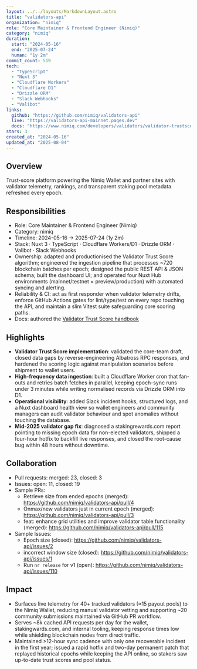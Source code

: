 ```yaml
---
layout: ../../layouts/MarkdownLayout.astro
title: "validators-api"
organization: "nimiq"
role: "Core Maintainer & Frontend Engineer (Nimiq)"
category: "nimiq"
duration:
  start: "2024-05-16"
  end: "2025-07-24"
  human: "1y 2m"
commit_count: 519
tech:
  - "TypeScript"
  - "Nuxt 3"
  - "Cloudflare Workers"
  - "Cloudflare D1"
  - "Drizzle ORM"
  - "Slack Webhooks"
  - "Valibot"
links:
  github: "https://github.com/nimiq/validators-api"
  live: "https://validators-api-mainnet.pages.dev"
  docs: "https://www.nimiq.com/developers/validators/validator-trustscore"
stars: 3
created_at: "2024-05-16"
updated_at: "2025-08-04"
---
```

## Overview
Trust-score platform powering the Nimiq Wallet and partner sites with validator telemetry, rankings, and transparent staking pool metadata refreshed every epoch.

## Responsibilities
- Role: Core Maintainer & Frontend Engineer (Nimiq)
- Category: nimiq
- Timeline: 2024-05-16 -> 2025-07-24 (1y 2m)
- Stack: Nuxt 3 · TypeScript · Cloudflare Workers/D1 · Drizzle ORM · Valibot · Slack Webhooks
- Ownership: adapted and productionised the Validator Trust Score algorithm; engineered the ingestion pipeline that processes ~720 blockchain batches per epoch; designed the public REST API & JSON schema; built the dashboard UI; and operated four Nuxt Hub environments (mainnet/testnet × preview/production) with automated syncing and alerting.
- Reliability & CI: act as first responder when validator telemetry drifts, enforce GitHub Actions gates for lint/type/test on every repo touching the API, and maintain a slim Vitest suite safeguarding core scoring paths.
- Docs: authored the [Validator Trust Score handbook](https://www.nimiq.com/developers/validators/validator-trustscore)

## Highlights
- **Validator Trust Score implementation**: validated the core-team draft, closed data gaps by reverse-engineering Albatross RPC responses, and hardened the scoring logic against manipulation scenarios before shipment to wallet users.
- **High-frequency data ingestion**: built a Cloudflare Worker cron that fan-outs and retries batch fetches in parallel, keeping epoch-sync runs under 3 minutes while writing normalised records via Drizzle ORM into D1.
- **Operational visibility**: added Slack incident hooks, structured logs, and a Nuxt dashboard health view so wallet engineers and community managers can audit validator behaviour and spot anomalies without touching the database.
- **Mid-2025 validator gap fix**: diagnosed a stakingrewards.com report pointing to missing epoch data for non-elected validators, shipped a four-hour hotfix to backfill live responses, and closed the root-cause bug within 48 hours without downtime.

## Collaboration
- Pull requests: merged: 23, closed: 3
- Issues: open: 11, closed: 19
- Sample PRs:
  - Retrieve size from ended epochs (merged): https://github.com/nimiq/validators-api/pull/4
  - Onmax/new validators just in current epoch (merged): https://github.com/nimiq/validators-api/pull/3
  - feat: enhance grid utilities and improve validator table functionality (merged): https://github.com/nimiq/validators-api/pull/115
- Sample Issues:
  - Epoch size (closed): https://github.com/nimiq/validators-api/issues/2
  - incorrect window size (closed): https://github.com/nimiq/validators-api/issues/1
  - Run `nr release` for v1 (open): https://github.com/nimiq/validators-api/issues/110

## Impact
- Surfaces live telemetry for 40+ tracked validators (≈15 payout pools) to the Nimiq Wallet, reducing manual validator vetting and supporting ~20 community submissions maintained via GitHub PR workflow.
- Serves ~8k cached API requests per day for the wallet, stakingwards.com, and internal tooling, keeping response times low while shielding blockchain nodes from direct traffic.
- Maintained >12-hour sync cadence with only one recoverable incident in the first year; issued a rapid hotfix and two-day permanent patch that replayed historical epochs while keeping the API online, so stakers saw up-to-date trust scores and pool status.
